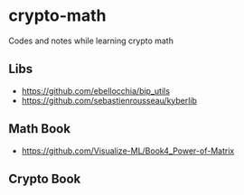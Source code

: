 # crypto-math

Codes and notes while learning crypto math

## Libs

* <https://github.com/ebellocchia/bip_utils>
* <https://github.com/sebastienrousseau/kyberlib>

## Math Book

* <https://github.com/Visualize-ML/Book4_Power-of-Matrix>

## Crypto Book

